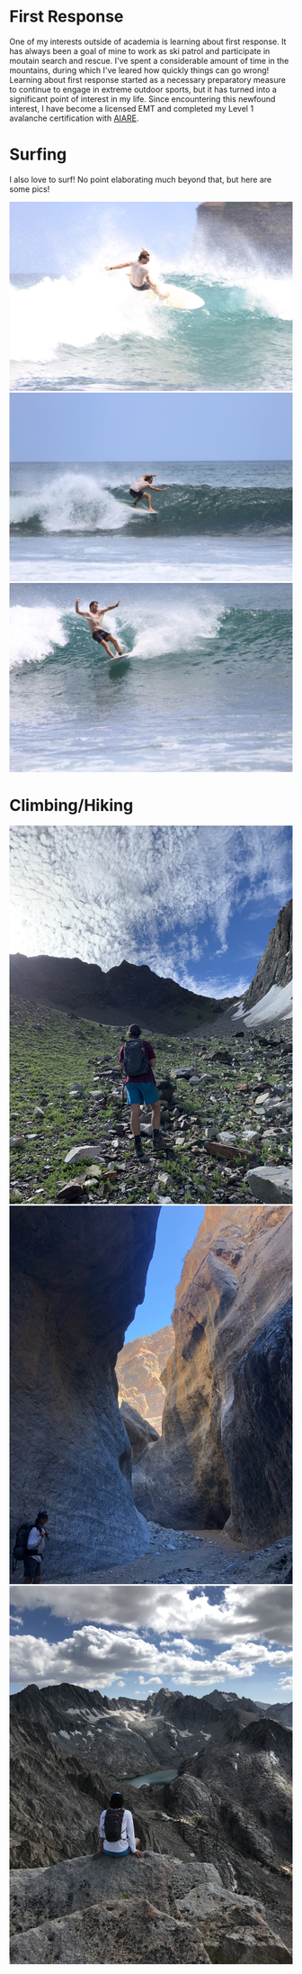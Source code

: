# First Response

One of my interests outside of academia is learning about first response. It has always been a goal of mine to work as ski patrol and participate in moutain search and rescue. I've spent a considerable amount of time in the mountains, during which I've leared how quickly things can go wrong! Learning about first response started as a necessary preparatory measure to continue to engage in extreme outdoor sports, but it has turned into a significant point of interest in my life. Since encountering this newfound interest, I have become a licensed EMT and completed my Level 1 avalanche certification with [AIARE](https://avtraining.org/aiare-level-1/).

# Surfing

I also love to surf! No point elaborating much beyond that, but here are some pics!

![](./junk_yard.JPG)
![](./steez.JPG)
![](./cut_back.JPG)

# Climbing/Hiking

![](./looking_up.JPG)
![](./hiking.JPG)
![](./waiting_wishing.JPG)
